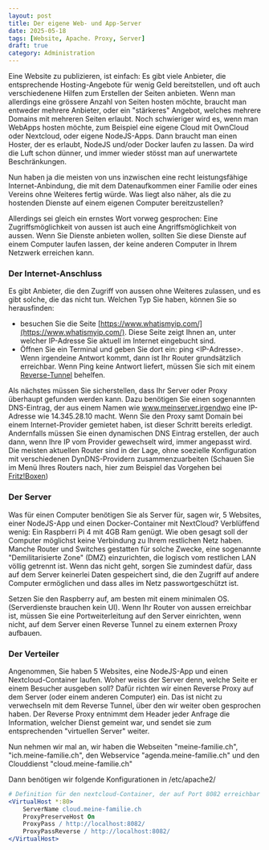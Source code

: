 ```yaml
---
layout: post
title: Der eigene Web- und App-Server
date: 2025-05-18
tags: [Website, Apache. Proxy, Server]
draft: true
category: Administration
---
```

Eine Website zu publizieren, ist einfach: Es gibt viele Anbieter, die entsprechende Hosting-Angebote für wenig Geld bereitstellen, und oft auch verschiedenene Hilfen zum Erstellen der Seiten anbieten. Wenn man allerdings eine grössere Anzahl von Seiten hosten möchte, braucht man entweder mehrere Anbieter, oder ein "stärkeres" Angebot, welches mehrere Domains mit mehreren Seiten erlaubt.
Noch schwieriger wird es, wenn man WebApps hosten möchte, zum Beispiel eine eigene Cloud mit OwnCloud oder Nextcloud, oder eigene NodeJS-Apps. Dann braucht man einen Hoster, der es erlaubt, NodeJS und/oder Docker laufen zu lassen. Da wird die Luft schon dünner, und immer wieder stösst man auf unerwartete Beschränkungen.

Nun haben ja die meisten von uns inzwischen eine recht leistungsfähige Internet-Anbindung, die mit dem Datenaufkommen einer Familie oder eines Vereins ohne Weiteres fertig würde.  Was liegt also näher, als die zu hostenden Dienste auf einem eigenen Computer bereitzustellen?

Allerdings sei gleich ein ernstes Wort vorweg gesprochen: Eine Zugriffsmöglichkeit von aussen ist auch eine Angriffsmöglichkeit von aussen. Wenn Sie Dienste anbieten wollen, sollten Sie diese Dienste auf einem Computer laufen lassen, der keine anderen Computer in Ihrem Netzwerk erreichen kann.

### Der Internet-Anschluss

Es gibt Anbieter, die den Zugriff von aussen ohne Weiteres zulassen, und es gibt solche, die das nicht tun. Welchen Typ Sie haben, können Sie so herausfinden:

* besuchen Sie die Seite [https://www.whatismyip.com/](https://www.whatismyip.com/). Diese Seite zeigt Ihnen an, unter welcher IP-Adresse Sie aktuell im Internet eingebucht sind.
* Öffnen Sie ein Terminal und geben Sie dort ein: ping &lt;IP-Adresse&gt;. Wenn irgendeine Antwort kommt, dann ist Ihr Router grundsätzlich erreichbar. Wenn Ping keine Antwort liefert, müssen Sie sich mit einem  [Reverse-Tunnel](/2025/05/reverse-tunnel) behelfen.

Als nächstes müssen Sie sicherstellen, dass Ihr Server oder Proxy überhaupt gefunden werden kann. Dazu benötigen Sie einen sogenannten DNS-Eintrag, der aus einem Namen wie www.meinserver.irgendwo eine IP-Adresse wie 14.345.28.10 macht. Wenn Sie den Proxy samt Domain bei einem Internet-Provider gemietet haben, ist dieser Schritt bereits erledigt. Andernfalls müssen Sie einen dynamischen DNS Eintrag erstellen, der auch dann, wenn Ihre IP vom Provider gewechselt wird, immer angepasst wird. Die meisten aktuellen Router sind in der Lage, ohne soezielle Konfiguration mit verschiedenen DynDNS-Providern zusammenzuarbeiten (Schauen Sie im Menü Ihres Routers nach, hier zum Beispiel das Vorgehen bei [Fritz!Boxen](https://fritz.com/service/wissensdatenbank/dok/FRITZ-Box-7590/30_Dynamic-DNS-in-FRITZ-Box-einrichten/))

### Der Server

Was für einen Computer benötigen Sie als Server für, sagen wir, 5 Websites, einer NodeJS-App und einen Docker-Container mit NextCloud?
Verblüffend wenig: Ein Raspberri Pi 4 mit 4GB Ram genügt. Wie oben gesagt soll der Computer möglichst keine Verbindung zu Ihrem restlichen Netz haben. Manche Router und Switches gestatten für solche Zwecke, eine sogenannte "Demilitarisierte Zone" (DMZ) einzurichten, die logisch vom restlichen LAN völlig getrennt ist. Wenn das nicht geht, sorgen Sie zumindest dafür, dass auf dem Server keinerlei Daten gespeichert sind, die den Zugriff auf andere Computer ermöglichen und dass alles im Netz passwortgeschützt ist.

Setzen Sie den Raspberry auf, am besten mit einem minimalen OS. (Serverdienste brauchen kein UI). Wenn Ihr Router von aussen erreichbar ist, müssen Sie eine Portweiterleitung auf den Server einrichten, wenn nicht, auf dem Server einen Reverse Tunnel zu einem externen Proxy aufbauen.

### Der Verteiler

Angenommen, Sie haben 5 Websites, eine NodeJS-App und einen Nextcloud-Container laufen. Woher weiss der Server denn, welche Seite er einem Besucher ausgeben soll?
Dafür richten wir einen Reverse Proxy auf dem Server (oder einem anderen Computer) ein. Das ist nicht zu verwechseln mit dem Reverse Tunnel, über den wir weiter oben gesprochen haben. Der Reverse Proxy entnimmt dem Header jeder Anfrage die Information, welcher Dienst gemeint war, und sendet sie zum entsprechenden "virtuellen Server" weiter.

Nun nehmen wir mal an, wir haben die Webseiten "meine-familie.ch", "ich.meine-familie.ch", den Webservice "agenda.meine-familie.ch" und den Clouddienst "cloud.meine-familie.ch"

Dann benötigen wir folgende Konfigurationen in /etc/apache2/

```apache
# Definition für den nextcloud-Container, der auf Port 8082 erreichbar ist
<VirtualHost *:80>
	ServerName cloud.meine-familie.ch
	ProxyPreserveHost On
	ProxyPass / http://localhost:8082/
	ProxyPassReverse / http://localhost:8082/
</VirtualHost>

```